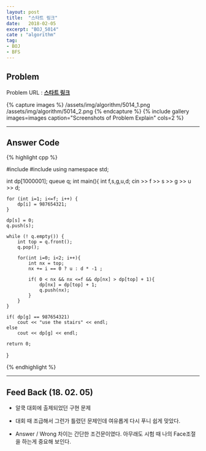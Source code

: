 ```yaml
---
layout: post
title:  "스타트 링크"
date:   2018-02-05
excerpt: "BOJ_5014"
cate : "algorithm"
tag:
- BOJ
- BFS
---
```


## Problem
Problem URL : **[스타트 링크](https://www.acmicpc.net/problem/5014)**

{% capture images %}
    /assets/img/algorithm/5014_1.png
    /assets/img/algorithm/5014_2.png
{% endcapture %}
{% include gallery images=images caption="Screenshots of Problem Explain" cols=2 %}

---
 
## Answer Code 
{% highlight cpp %}

#include<iostream>
#include<queue>
using namespace std;

int dp[1000001];
queue<int> q;
int main(){
    int f,s,g,u,d;
    cin >> f >> s >> g >> u >> d;
    
    for (int i=1; i<=f; i++) {
        dp[i] = 987654321;
    }
    
    dp[s] = 0;
    q.push(s);
    
    while (! q.empty()) {
        int top = q.front();
        q.pop();
        
        for(int i=0; i<2; i++){
            int nx = top;
            nx += i == 0 ? u : d * -1 ;
            
            if( 0 < nx && nx <=f && dp[nx] > dp[top] + 1){
                dp[nx] = dp[top] + 1;
                q.push(nx);
            }
        }
    }
    
    if( dp[g] == 987654321)
        cout << "use the stairs" << endl;
    else
        cout << dp[g] << endl;
    
    return 0;
}


{% endhighlight %}

---


## Feed Back (18. 02. 05)

* 알쿡 대회에 출제되었던 구현 문제

* 대회 때 조급해서 그런가 틀렸던 문제인데 여유롭게 다시 푸니 쉽게 맞았다.

* Answer / Wrong 차이는 간단한 조건문이였다. 아무래도 시험 때 나의 Face조절을 하는게 중요해 보인다.

